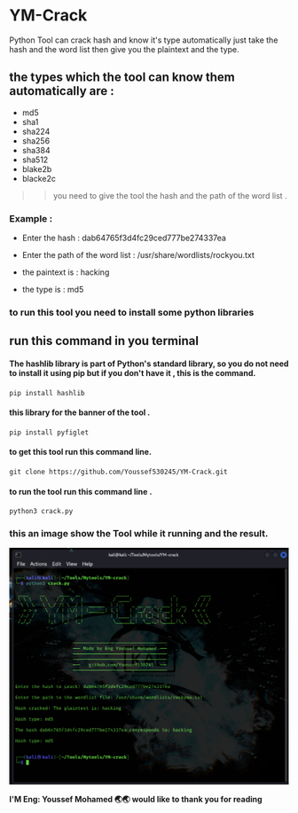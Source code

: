 # YM-Crack
Python Tool can crack hash and know it's type automatically just take the hash and the word list then give you the plaintext and the type.
## the types which the tool can know them automatically are :
- md5
- sha1
- sha224
- sha256
- sha384
- sha512
- blake2b
- blacke2c

>> you need to give the tool the hash and the path of the word list .

### Example :

- Enter the hash : dab64765f3d4fc29ced777be274337ea
- Enter the path of the word list : /usr/share/wordlists/rockyou.txt

- the paintext is : hacking
- the type is : md5


### to run this tool you need to install some python libraries 

## run this command in you terminal

#### The hashlib library is part of Python's standard library, so you do not need to install it using pip but if you don't have it , this is the command.

 ```
pip install hashlib
```

#### this library for the banner of the tool .

```
pip install pyfiglet
```
#### to get this tool run this command line.

```
git clone https://github.com/Youssef530245/YM-Crack.git
```

#### to run the tool run this command line .

```
python3 crack.py
```

### this an image show the Tool while it running and the  result.

![YM-Crack](https://github.com/Youssef530245/YM-Crack/blob/main/crack.png?raw=true "crack.png")

**I'M Eng: Youssef Mohamed 🌏🌏 would like to thank you for reading**



